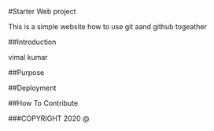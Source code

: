 #Starter Web project

This is a simple website how to use git aand github togeather

##Introduction

vimal kumar

##Purpose

##Deployment

##How To Contribute

###COPYRIGHT
2020 @